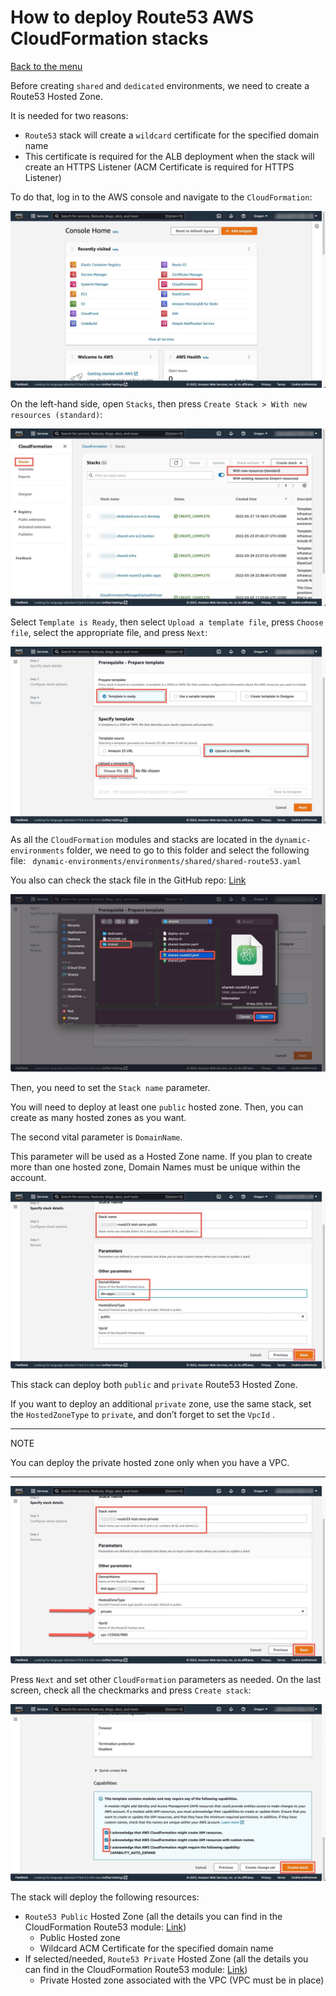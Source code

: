 # How to deploy Route53 AWS CloudFormation stacks
[Back to the menu](../README.md)

Before creating `shared` and `dedicated` environments, we need to create a Route53 Hosted Zone.

It is needed for two reasons:
* `Route53`  stack will create a `wildcard` certificate for the specified domain name
* This certificate is required for the ALB deployment when the stack will create an HTTPS Listener (ACM Certificate is required for HTTPS Listener)

To do that, log in to the AWS console and navigate to the `CloudFormation`:

![](images/How%20to%20deploy%20Route53%20AWS%20CloudFormation%20stacks/488639F8-6C4E-49E7-9844-B4E7DDC1F4AF%20Large.jpeg)

On the left-hand side, open `Stacks`, then press `Create Stack > With new resources (standard)`:

![](images/How%20to%20deploy%20Route53%20AWS%20CloudFormation%20stacks/AEDF1D52-1FFB-4A85-BEDA-EFDDE0FEB849%20Large.jpeg)

Select `Template is Ready`, then select `Upload a template file`, press `Choose file`, select the appropriate file, and press `Next`:

![](images/How%20to%20deploy%20Route53%20AWS%20CloudFormation%20stacks/52CAE1AA-E7FA-4A01-AEB5-9F1789D01548%20Large.jpeg)

As all the `CloudFormation` modules and stacks are located in the `dynamic-environments` folder, we need to go to this folder and select the following file: ` dynamic-environments/environments/shared/shared-route53.yaml`

You also can check the stack file in the GitHub repo: [Link](https://github.com/dmytro-zlobodukhov/cloudformation/blob/main/dynamic-environments/environments/shared/shared-route53.yaml)

![](images/How%20to%20deploy%20Route53%20AWS%20CloudFormation%20stacks/B4F6D343-2A2A-438E-9472-2288D30B8F10%20Large.jpeg)

Then, you need to set the `Stack name` parameter.

You will need to deploy at least one `public` hosted zone. Then, you can create as many hosted zones as you want.


The second vital parameter is `DomainName`.

This parameter will be used as a Hosted Zone name. If you plan to create more than one hosted zone, Domain Names must be unique within the account.

![](images/How%20to%20deploy%20Route53%20AWS%20CloudFormation%20stacks/F75F4421-2506-47F4-840B-7D2AD47F367B%20Large.jpeg)

This stack can deploy both `public` and `private` Route53 Hosted Zone.

If you want to deploy an additional `private` zone, use the same stack, set the `HostedZoneType` to `private`, and don’t forget to set the `VpcId` .

- - - -
NOTE

You can deploy the private hosted zone only when you have a VPC.
- - - -

![](images/How%20to%20deploy%20Route53%20AWS%20CloudFormation%20stacks/0E94CFBC-3B92-417D-8C3D-7C9867872987%20Large.jpeg)

Press `Next` and set other `CloudFormation` parameters as needed. On the last screen, check all the checkmarks and press `Create stack`:

![](images/How%20to%20deploy%20Route53%20AWS%20CloudFormation%20stacks/9BB9EA7D-27AD-4162-874D-16A6F1E15EC6%20Large.jpeg)


The stack will deploy the following resources:
* `Route53 Public` Hosted Zone (all the details you can find in the CloudFormation Route53 module: [Link](https://github.com/dmytro-zlobodukhov/cloudformation/blob/main/dynamic-environments/modules/route53/fragments/route53.yaml))
	* Public Hosted zone
	* Wildcard ACM Certificate for the specified domain name
* If selected/needed, `Route53 Private` Hosted Zone (all the details you can find in the CloudFormation Route53 module: [Link](https://github.com/dmytro-zlobodukhov/cloudformation/blob/main/dynamic-environments/modules/route53/fragments/route53.yaml))
	* Private Hosted zone associated with the VPC (VPC must be in place)

